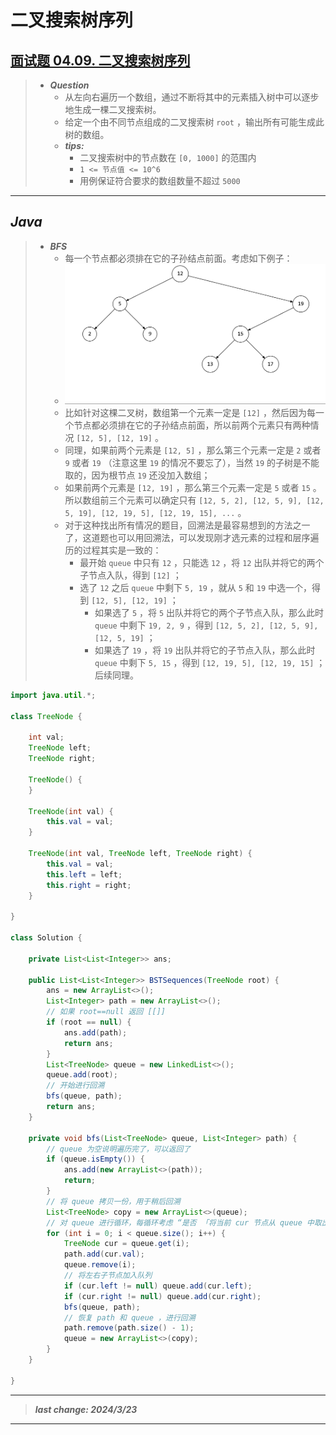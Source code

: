 # 二叉搜索树序列

## [面试题 04.09. 二叉搜索树序列](https://leetcode.cn/problems/bst-sequences-lcci/)

> - ***Question***
>   - 从左向右遍历一个数组，通过不断将其中的元素插入树中可以逐步地生成一棵二叉搜索树。
>   - 给定一个由不同节点组成的二叉搜索树 `root` ，输出所有可能生成此树的数组。
>   - ***tips:***
>     - 二叉搜索树中的节点数在 `[0, 1000]` 的范围内
>     - `1 <= 节点值 <= 10^6`
>     - 用例保证符合要求的数组数量不超过 `5000`

---

## *Java*

> - ***BFS***
>   - 每一个节点都必须排在它的子孙结点前面。考虑如下例子：
>   - ![images](./images/二叉搜索树序列.png)
>   - 比如针对这棵二叉树，数组第一个元素一定是 `[12]` ，然后因为每一个节点都必须排在它的子孙结点前面，所以前两个元素只有两种情况 `[12, 5], [12, 19]` 。
>   - 同理，如果前两个元素是 `[12, 5]` ，那么第三个元素一定是 `2` 或者 `9` 或者 `19` （注意这里 `19` 的情况不要忘了），当然 `19` 的子树是不能取的，因为根节点 `19` 还没加入数组；
>   - 如果前两个元素是 `[12, 19]` ，那么第三个元素一定是 `5` 或者 `15` 。所以数组前三个元素可以确定只有 `[12, 5, 2], [12, 5, 9], [12, 5, 19], [12, 19, 5], [12, 19, 15], ...` 。
>   - 对于这种找出所有情况的题目，回溯法是最容易想到的方法之一了，这道题也可以用回溯法，可以发现刚才选元素的过程和层序遍历的过程其实是一致的：
>     - 最开始 `queue` 中只有 `12` ，只能选 `12` ，将 `12` 出队并将它的两个子节点入队，得到 `[12]` ；
>     - 选了 `12` 之后 `queue` 中剩下 `5, 19` ，就从 `5` 和 `19` 中选一个，得到 `[12, 5], [12, 19]` ；
>       - 如果选了 `5` ，将 `5` 出队并将它的两个子节点入队，那么此时 `queue` 中剩下 `19, 2, 9` ，得到 `[12, 5, 2], [12, 5, 9], [12, 5, 19]` ；
>       - 如果选了 `19` ，将 `19` 出队并将它的子节点入队，那么此时 `queue` 中剩下 `5, 15` ，得到 `[12, 19, 5], [12, 19, 15]` ；后续同理。

```java
import java.util.*;

class TreeNode {

    int val;
    TreeNode left;
    TreeNode right;

    TreeNode() {
    }

    TreeNode(int val) {
        this.val = val;
    }

    TreeNode(int val, TreeNode left, TreeNode right) {
        this.val = val;
        this.left = left;
        this.right = right;
    }

}

class Solution {

    private List<List<Integer>> ans;

    public List<List<Integer>> BSTSequences(TreeNode root) {
        ans = new ArrayList<>();
        List<Integer> path = new ArrayList<>();
        // 如果 root==null 返回 [[]]
        if (root == null) {
            ans.add(path);
            return ans;
        }
        List<TreeNode> queue = new LinkedList<>();
        queue.add(root);
        // 开始进行回溯
        bfs(queue, path);
        return ans;
    }

    private void bfs(List<TreeNode> queue, List<Integer> path) {
        // queue 为空说明遍历完了，可以返回了
        if (queue.isEmpty()) {
            ans.add(new ArrayList<>(path));
            return;
        }
        // 将 queue 拷贝一份，用于稍后回溯
        List<TreeNode> copy = new ArrayList<>(queue);
        // 对 queue 进行循环，每循环考虑 “是否 「将当前 cur 节点从 queue 中取出并将其左右子节点加入 queue ，然后将 cur.val 加入到 path 末尾」 ” 的情况进行回溯
        for (int i = 0; i < queue.size(); i++) {
            TreeNode cur = queue.get(i);
            path.add(cur.val);
            queue.remove(i);
            // 将左右子节点加入队列
            if (cur.left != null) queue.add(cur.left);
            if (cur.right != null) queue.add(cur.right);
            bfs(queue, path);
            // 恢复 path 和 queue ，进行回溯
            path.remove(path.size() - 1);
            queue = new ArrayList<>(copy);
        }
    }

}
```

---

> ***last change: 2024/3/23***

---
